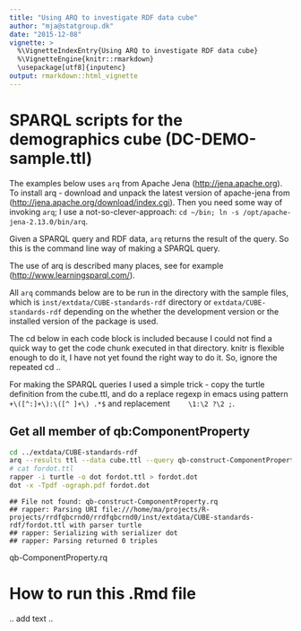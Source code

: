 ```yaml
---
title: "Using ARQ to investigate RDF data cube"
author: "mja@statgroup.dk"
date: "2015-12-08"
vignette: >
  %\VignetteIndexEntry{Using ARQ to investigate RDF data cube}
  %\VignetteEngine{knitr::rmarkdown}
  \usepackage[utf8]{inputenc}
output: rmarkdown::html_vignette
---
```


# SPARQL scripts for the demographics cube (DC-DEMO-sample.ttl)

The examples below uses `arq` from Apache Jena
(http://jena.apache.org). To install arq - download and unpack the
latest version of apache-jena from
(http://jena.apache.org/download/index.cgi).
Then you need some way
of invoking `arq`; I use a not-so-clever-approach: `cd ~/bin; ln -s
/opt/apache-jena-2.13.0/bin/arq`.

Given a SPARQL query and RDF data, `arq` returns the result of the
query. So this is the command line way of making a SPARQL query.

The use of arq is described many places, see for example
(http://www.learningsparql.com/).

All `arq` commands below are to be run in the directory with the
sample files, which is `inst/extdata/CUBE-standards-rdf` directory or
`extdata/CUBE-standards-rdf` depending on the whether the development version
or the installed version of the package is used.

The cd below in each code block is included because I could not find a
quick way to get the code chunk executed in that directory. knitr is
flexible enough to do it, I have not yet found the right way to do it.
So, ignore the repeated cd ..

For making the SPARQL queries I used a simple trick - copy the turtle definition from the cube.ttl, and do a replace regexp in emacs using pattern `+\([^:]+\):\([^ ]+\) .*$` and replacement `    \1:\2 ?\2 ;`. 

## Get all member of qb:ComponentProperty 

```bash
cd ../extdata/CUBE-standards-rdf
arq --results ttl --data cube.ttl --query qb-construct-ComponentProperty.rq > fordot.ttl
# cat fordot.ttl
rapper -i turtle -o dot fordot.ttl > fordot.dot
dot -x -Tpdf -ograph.pdf fordot.dot
```

```
## File not found: qb-construct-ComponentProperty.rq
## rapper: Parsing URI file:///home/ma/projects/R-projects/rrdfqbcrnd0/rrdfqbcrnd0/inst/extdata/CUBE-standards-rdf/fordot.ttl with parser turtle
## rapper: Serializing with serializer dot
## rapper: Parsing returned 0 triples
```

qb-ComponentProperty.rq


# How to run this .Rmd file
.. add text ..
